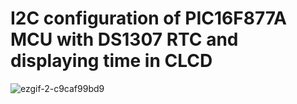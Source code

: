 # I2C configuration of PIC16F877A MCU with DS1307 RTC  and displaying time in CLCD #


![ezgif-2-c9caf99bd9](https://user-images.githubusercontent.com/49518103/197353773-6b9c0ca0-1363-419e-9d7a-ef0b4b0d404a.gif)
